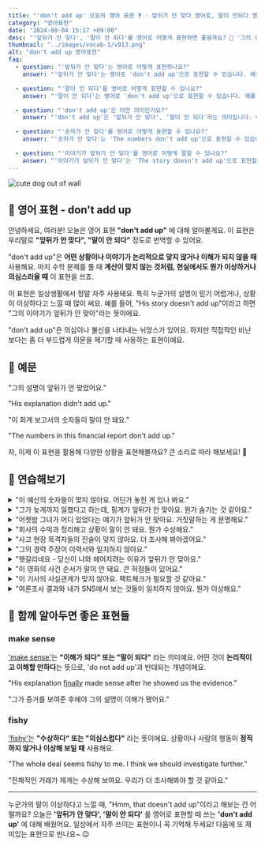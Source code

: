 ```yaml
---
title: "'don't add up' 오늘의 영어 표현 ❓ - 앞뒤가 안 맞다 영어로, 말이 안되다 영어로, 숫자가 안 맞다 영어로"
category: "영어표현"
date: "2024-08-04 15:17 +09:00"
desc: "'앞뒤가 안 맞다', '말이 안 되다'를 영어로 어떻게 표현하면 좋을까요? 🤔 '그의 설명이 앞뒤가 안 맞아요', '이 회계 보고서의 숫자들이 말이 안 돼요' 등을 영어로 표현하는 법을 배워봅시다. 다양한 예문을 통해서 연습하고 본인의 표현으로 만들어 보세요."
thumbnail: "../images/vocab-1/v013.png"
alt: "don't add up 영어표현"
faq:
  - question: "'앞뒤가 안 맞다'는 영어로 어떻게 표현하나요?"
    answer: "'앞뒤가 안 맞다'는 영어로 'don't add up'으로 표현할 수 있습니다. 예를 들어, 'His story doesn't add up'은 '그의 이야기가 앞뒤가 안 맞아'라는 의미입니다."

  - question: "'말이 안 되다'를 영어로 어떻게 표현할 수 있나요?"
    answer: "'말이 안 되다'는 영어로 'don't add up'으로 표현할 수 있습니다. 예를 들어, 'The numbers in this report don't add up'은 '이 보고서의 숫자들이 말이 안 돼'라고 할 수 있습니다."

  - question: "'don't add up'은 어떤 의미인가요?"
    answer: "'don't add up'은 '앞뒤가 안 맞다', '말이 안 되다'라는 의미입니다. 어떤 상황이나 설명이 논리적으로 맞지 않거나 이해가 되지 않을 때 사용합니다."

  - question: "'숫자가 안 맞다'를 영어로 어떻게 표현할 수 있나요?"
    answer: "'숫자가 안 맞다'는 'The numbers don't add up'으로 표현할 수 있습니다. 예를 들어, 'The numbers in this budget don't add up'은 '이 예산의 숫자들이 맞지 않아'라는 의미입니다."

  - question: "'이야기가 앞뒤가 안 맞다'를 영어로 어떻게 말할 수 있나요?"
    answer: "'이야기가 앞뒤가 안 맞다'는 'The story doesn't add up'으로 표현할 수 있습니다. 예를 들어, 'Her story about where she was last night doesn't add up'은 '어젯밤 그녀가 어디 있었다는 얘기가 앞뒤가 안 맞아'라고 할 수 있습니다."
---
```


![cute dog out of wall](../images/vocab-1/v013-1.avif)

## 🌟 영어 표현 - don't add up

안녕하세요, 여러분! 오늘은 영어 표현 **"don't add up"** 에 대해 알아볼게요. 이 표현은 우리말로 **"앞뒤가 안 맞다", "말이 안 되다"** 정도로 번역할 수 있어요.

"don't add up"은 **어떤 상황이나 이야기가 논리적으로 맞지 않거나 이해가 되지 않을 때** 사용해요. 마치 수학 문제를 풀 때 **계산이 맞지 않는 것처럼, 현실에서도 뭔가 이상하거나 의심스러울 때** 이 표현을 쓰죠.

이 표현은 일상생활에서 정말 자주 사용돼요. 특히 누군가의 설명이 믿기 어렵거나, 상황이 이상하다고 느낄 때 많이 써요. 예를 들어, "His story doesn't add up"이라고 하면 "그의 이야기가 앞뒤가 안 맞아"라는 뜻이에요.

"don't add up"은 의심이나 불신을 나타내는 뉘앙스가 있어요. 하지만 직접적인 비난보다는 좀 더 부드럽게 의문을 제기할 때 사용하는 표현이에요.

<script async src="https://pagead2.googlesyndication.com/pagead/js/adsbygoogle.js?client=ca-pub-1465612013356152"
     crossorigin="anonymous"></script>
<!-- engple-horizontal-ad -->

<ins class="adsbygoogle"
     style="display:block"
     data-ad-client="ca-pub-1465612013356152"
     data-ad-slot="2106896038"
     data-ad-format="auto"
     data-full-width-responsive="true"></ins>

<script>
     (adsbygoogle = window.adsbygoogle || []).push({});
</script>

## 📖 예문

"그의 설명이 앞뒤가 안 맞았어요."

"His explanation didn't add up."

"이 회계 보고서의 숫자들이 말이 안 돼요."

"The numbers in this financial report don't add up."

자, 이제 이 표현을 활용해 다양한 상황을 표현해볼까요? 큰 소리로 따라 해보세요! 🚀

## 💬 연습해보기

<details>
<summary>"이 예산의 숫자들이 맞지 않아요. 어딘가 놓친 게 있나 봐요."</summary>
<span>"The numbers in this budget just don't add up. We're missing something somewhere."</span>
</details>

<details>
<summary>"그가 늦게까지 일했다고 하는데, 핑계가 앞뒤가 안 맞아요. 뭔가 숨기는 것 같아요."</summary>
<span>"He said he was working late, but his excuses don't add up. I think he's hiding something."</span>
</details>

<details>
<summary>"어젯밤 그녀가 어디 있었다는 얘기가 앞뒤가 안 맞아요. 거짓말하는 게 분명해요."</summary>
<span>"Her story about where she was last night doesn't add up. I'm pretty sure she's lying."</span>
</details>

<details>
<summary>"회사의 수익과 정리해고 상황이 말이 안 돼요. 뭔가 수상해요."</summary>
<span>"The company's profits and their layoffs don't add up. Something <a href="/blog/vocab-1/006.fishy/">fishy</a> is going on."</span>
</details>

<details>
<summary>"사고 현장 목격자들의 진술이 맞지 않아요. 더 조사해 봐야겠어요."</summary>
<span>"The witness statements from the accident scene don't add up. We need to investigate further."</span>
</details>

<details>
<summary>"그의 경력 주장이 이력서와 일치하지 않아요."</summary>
<span>"His claims about his work experience don't add up with what's on his resume."</span>
</details>

<details>
<summary>"헷갈리네요 - 당신이 나와 헤어지려는 이유가 앞뒤가 안 맞아요."</summary>
<span>"I'm confused - your reasons for breaking up with me just don't add up."</span>
</details>

<details>
<summary>"이 영화의 사건 순서가 말이 안 돼요. 큰 허점들이 있어요."</summary>
<span>"The timeline of events in this movie doesn't add up. There are some major plot holes."</span>
</details>

<details>
<summary>"이 기사의 사실관계가 맞지 않아요. 팩트체크가 필요할 것 같아요."</summary>
<span>"The facts presented in this news article don't add up. I think we need to fact-check it."</span>
</details>

<details>
<summary>"여론조사 결과와 내가 SNS에서 보는 것들이 일치하지 않아요. 뭔가 이상해요."</summary>
<span>"The poll results and what I'm seeing on social media don't add up. Something seems off."</span>
</details>

## 🤝 함께 알아두면 좋은 표현들

### make sense

['make sense'](/blog/in-english/068.make-sense/)는 **"이해가 되다" 또는 "말이 되다"** 라는 의미예요. 어떤 것이 **논리적이고 이해할 만하다**는 뜻으로, 'do not add up'과 반대되는 개념이에요.

"His explanation [finally](/blog/in-english/182.finally/) made sense after he showed us the evidence."

"그가 증거를 보여준 후에야 그의 설명이 이해가 됐어요."

### fishy

['fishy'](/blog/vocab-1/006.fishy/)는 **"수상하다" 또는 "의심스럽다"** 라는 뜻이에요. 상황이나 사람의 행동이 **정직하지 않거나 이상해 보일 때** 사용해요.

"The whole deal seems fishy to me. I think we should investigate further."

"전체적인 거래가 제게는 수상해 보여요. 우리가 더 조사해봐야 할 것 같아요."

---

누군가의 말이 이상하다고 느낄 때, "Hmm, that doesn't add up"이라고 해보는 건 어떨까요? 오늘은 **'앞뒤가 안 맞다', '말이 안 되다'** 를 영어로 표현할 때 쓰는 **'don't add up'** 에 대해 배웠어요. 일상에서 자주 쓰이는 표현이니 꼭 기억해 두세요! 다음에 또 재미있는 표현으로 만나요~ 😉
